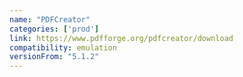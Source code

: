 ```yaml
---
name: "PDFCreator"
categories: ['prod']
link: https://www.pdfforge.org/pdfcreator/download
compatibility: emulation
versionFrom: "5.1.2"
---
```


